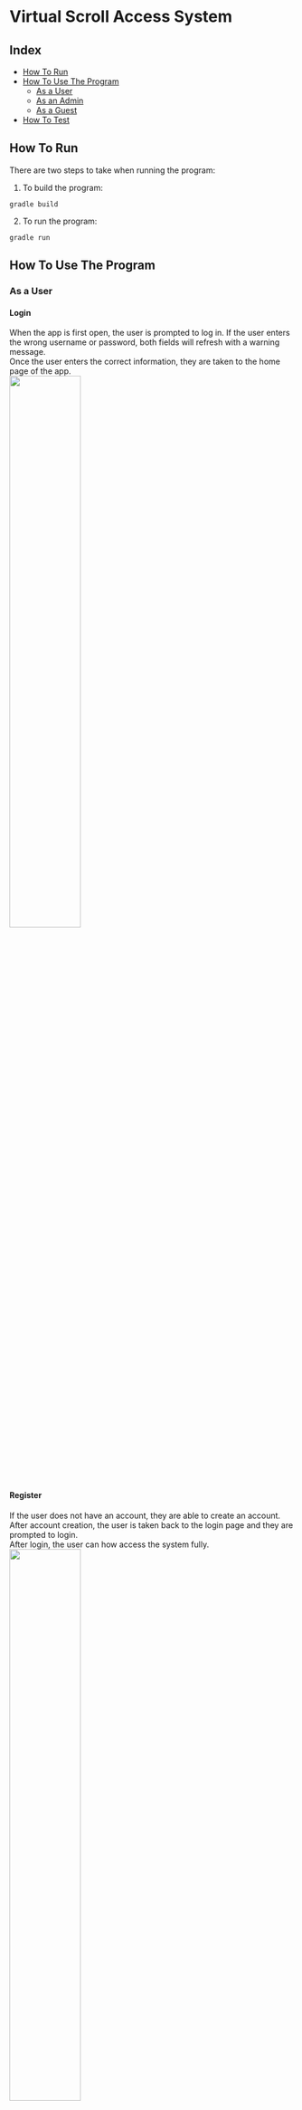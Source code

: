 # Virtual Scroll Access System

## Index 
- [How To Run](#how-to-run)
- [How To Use The Program](#how-to-use-the-program)
  - [As a User](#as-a-user)
  - [As an Admin](#as-an-admin)
  - [As a Guest](#as-a-guest)
- [How To Test](#how-to-test)


## How To Run
There are two steps to take when running the program:
1. To build the program:
```
gradle build
```
2. To run the program:
```
gradle run
```

## How To Use The Program
### As a User
#### Login 
When the app is first open, the user is prompted to log in. If the user enters the wrong username or password, both fields will refresh with a warning message.\
Once the user enters the correct information, they are taken to the home page of the app. \
<img src="https://github.com/user-attachments/assets/ae22f8f8-b0de-4ea3-9dcc-7af4e94c8951" width="50%">

#### Register
If the user does not have an account, they are able to create an account.\
After account creation, the user is taken back to the login page and they are prompted to login.\
After login, the user can how access the system fully.\
<img src="https://github.com/user-attachments/assets/04fd1a18-433a-4c80-b3f5-3985895cb91b" width="50%">

#### View Scrolls
Users can view all of the scrolls uploaded to the VSAS.\
This is shown on the homepage.\
<img src="https://github.com/user-attachments/assets/d3af59ea-fc65-4dc7-991b-75f75e6f0048" width="50%">

#### Filter Scrolls
If users wish to find a specific scroll, they are able to filter by Scroll ID, Uploader Username, Scroll Title and/or Upload Date.\
After pressing the Filter button, the scrolls with the specified attributes will be displayed.\
<img src="https://github.com/user-attachments/assets/34e57e71-d151-4287-b67f-d77a9969b50c" width="50%">

#### Preview and Download Scrolls
Users can preview a scroll, which ashows al of the scroll details as well as the contents of the scroll itself.\
Users can download a scroll after previewing it. The scroll will be sent to their downloads folder. \
<img src="https://github.com/user-attachments/assets/32a0cb7e-5aed-4db9-81b4-65e25071cafa" width="50%">

#### Line by Line Filtering
Users can go through the scroll line by line. This can be opened from the preview screen.\
Users can enter a line number and view the line previous or after it. \
<img src="https://github.com/user-attachments/assets/77274d42-5a12-4c6a-8eb0-3332c59412c2" width="50%">

#### User Profile
Users can see all of the scrolls they have uplaoded to the VSAS.\
From this, they are able to upload, update and delete scrolls.\
<img src="https://github.com/user-attachments/assets/ed36e818-8407-470e-a933-b93aaca85f09" width="50%">

#### Uploading Scrolls
To upload a scroll, users input the title and brosw their files for the desired scroll.\
This scroll will then be available to view. \
<img src="https://github.com/user-attachments/assets/80fbe2b1-c667-4306-b95f-ea8da8a0843c" width="50%">

#### Updating Scrolls
Users can only edit the title of a scroll and the scroll itself.\
Once the update is confirmed by the user, the details will be updated. \
<img src="https://github.com/user-attachments/assets/80fbe2b1-c667-4306-b95f-ea8da8a0843c" width="50%">

#### Deleting Scrolls
Users are able to deelte scrolls they have uploaded.\
Before deleting, a confirmation screen will be displayed ensuring users delete the correct scroll. \
<img src="https://github.com/user-attachments/assets/966b2fa1-8ba3-48ac-9e83-93edbf575587" width="50%">

#### Editing User
Users are able to update all of their information, including their password.
<img src="https://github.com/user-attachments/assets/c271cb33-1427-489f-9b22-b06dd3800e96" width="50%">

### As an Admin
#### Login
When the app is first open, the admin is prompted to log in. If the admin enters the wrong username or password, both fields will refresh with a warning message.\
Once the admin enters the correct information, they are taken to the home page of the app. \
<img src="https://github.com/user-attachments/assets/ae22f8f8-b0de-4ea3-9dcc-7af4e94c8951" width="50%">

#### View Scrolls
Admins can view all of the scrolls uploaded to the VSAS.\
This is shown on the homepage.\
<img src="https://github.com/user-attachments/assets/4981aaa9-d068-43f9-a87d-b2753e073ebd" width="50%">

#### Filter Scrolls
If admins wish to find a specific scroll, they are able to filter by Scroll ID, Uploader Username, Scroll Title and/or Upload Date.\
After pressing the Filter button, the scrolls with the specified attributes will be displayed.\
<img src="https://github.com/user-attachments/assets/804332ca-a580-403c-a6e8-f75fdabc506e" width="50%">

#### Preview and Download Scrolls
Admins can preview a scroll, which ashows al of the scroll details as well as the contents of the scroll itself.\
Admins can download a scroll after previewing it. The scroll will be sent to their downloads folder.\
<img src="https://github.com/user-attachments/assets/95ba12c9-08da-4027-9a1d-5dc94fee29d6" width="50%">

#### Line by Line Filtering
Admins can go through the scroll line by line. This can be opened from the preview screen.\
Admins can enter a line number and view the line previous or after it. \
<img src="https://github.com/user-attachments/assets/f1bd6143-9429-4baa-9be3-43403be0ae64" width="50%">

#### Scroll Statistics
Admins are able to view the downloads, uploads and amount of views each scroll has. \
<img src="https://github.com/user-attachments/assets/733c8d04-d971-4ad2-83c9-199bd654299e" width="50%">

#### Add User
Admins are able to add a user to the VSAS but entering the new user's details.\
<img src="https://github.com/user-attachments/assets/bd9a15eb-f158-40ba-a92e-0c5e273a7fb6" width="50%">\
<img src="https://github.com/user-attachments/assets/3ca20f23-759e-4e16-b7df-55e23fcea56c" width="50%">\

#### Delete User
Admins are abe to delete users, a confirmation message will appear ensuring the admin deletes the correct user.
<img src="https://github.com/user-attachments/assets/d67f1d82-ad53-428e-bec5-b4ad1217b335" width="50%">

### As a Guest
#### Login
When the app is first open, the user is prompted to log in. If the user does not have an account, they can continue as a guest.\
This means that they are only able to view and search for scrolls, they cannot preview or download scrolls.

#### View Scrolls
Guest users can view all of the scrolls uploaded to the VSAS.\
This is shown on the homepage. \
<img src="https://github.com/user-attachments/assets/cc49c09b-22d4-4049-bb05-7a725a522bec" width="50%">

#### Filter Scrolls
If guest users wish to find a specific scroll, they are able to filter by Scroll ID, Uploader Username, Scroll Title and/or Upload Date.\
After pressing the Filter button, the scrolls with the specified attributes will be displayed.\
<img src="https://github.com/user-attachments/assets/367c863c-568b-4451-9cae-022d1ba0194a" width="50%">


## How To Test
There are two steps to take when testing the program
1. To build the program:
```
gradle clean build
```
2. To test the program:
```
gradle test
```

